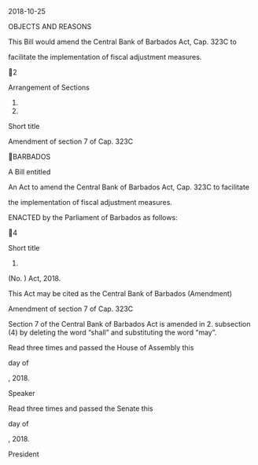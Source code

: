 2018-10-25

OBJECTS AND REASONS

This  Bill  would  amend  the  Central  Bank  of  Barbados  Act,  Cap.  323C  to

facilitate the implementation of fiscal adjustment measures.

2

Arrangement of Sections

1.

2.

Short title

Amendment of section 7 of Cap. 323C

BARBADOS

A Bill entitled

An Act to amend the Central Bank of Barbados Act, Cap. 323C to facilitate

the implementation of fiscal adjustment measures.

ENACTED by the Parliament of Barbados as follows:

4

Short title

1.
(No.  ) Act, 2018.

This Act may be cited as the Central Bank of Barbados (Amendment)

Amendment of section 7 of Cap. 323C

Section  7  of  the  Central  Bank  of  Barbados  Act  is  amended  in
2.
subsection (4) by deleting the word “shall” and substituting the word “may”.

Read three times and passed the House of Assembly this

day of

, 2018.

Speaker

Read three times and passed the Senate this

day of

, 2018.

President

